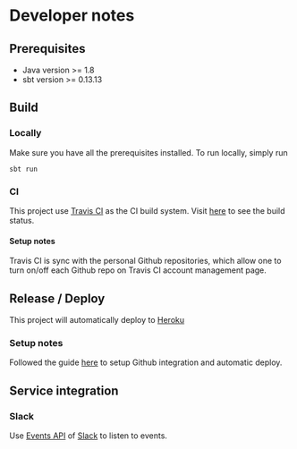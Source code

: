 # Developer notes

## Prerequisites
  * Java version >= 1.8
  * sbt version >= 0.13.13

## Build
### Locally

Make sure you have all the prerequisites installed.
To run locally, simply run 

```
sbt run
```

### CI

This project use [Travis CI](https://travis-ci.org/) as the CI build system. 
Visit [here](https://travis-ci.org/scw1109/servant) to see the build status.
 
#### Setup notes

Travis CI is sync with the personal Github repositories, 
which allow one to turn on/off each Github repo on Travis CI account management page.

## Release / Deploy

This project will automatically deploy to [Heroku](https://heroku.com)
  
### Setup notes

Followed the guide [here](https://devcenter.heroku.com/articles/github-integration#automatic-deploys) 
to setup Github integration and automatic deploy.

## Service integration

### Slack

Use [Events API](https://api.slack.com/events-api) of [Slack](https://slack.com) to listen to events.


